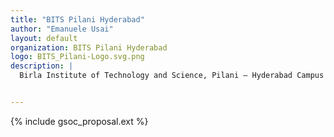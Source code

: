 ```yaml
---
title: "BITS Pilani Hyderabad"
author: "Emanuele Usai"
layout: default
organization: BITS Pilani Hyderabad
logo: BITS_Pilani-Logo.svg.png
description: |
  Birla Institute of Technology and Science, Pilani – Hyderabad Campus is a private deemed university campus located in Hyderabad, India.


---
```


{% include gsoc_proposal.ext %}
